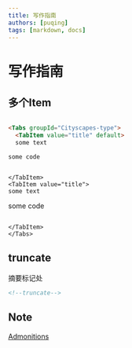 ```yaml
---
title: 写作指南
authors: [puqing]
tags: [markdown, docs]
---
```


# 写作指南

## 多个Item

```markdown

<Tabs groupId="Cityscapes-type">
  <TabItem value="title" default>
  some text

  ```

    some code

  ```
  
  </TabItem>
  <TabItem value="title">
  some text

  ```

  some code

  ```

  </TabItem>
</Tabs>

```

## truncate

摘要标记处

```markdown
<!--truncate-->
```

## Note

[Admonitions](https://docusaurus.io/zh-CN/docs/markdown-features/admonitions)
